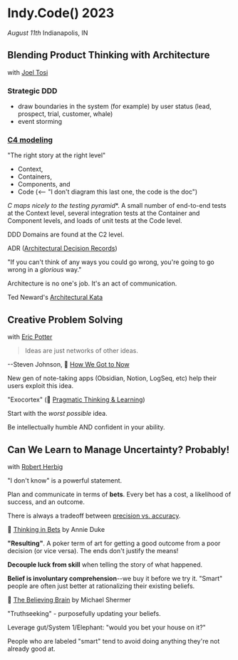 # Indy.Code() 2023

*August 11th*
Indianapolis, IN

## Blending Product Thinking with Architecture

with [Joel Tosi](https://www.linkedin.com/in/joel-tosi-531a3b/)

### Strategic DDD

+ draw boundaries in the system (for example) by user status (lead, prospect, trial, customer, whale)
+ event storming

### [C4 modeling](https://c4model.com) 

"The right story at the right level"

+ Context, 
+ Containers, 
+ Components, and
+ Code (<-- "I don't diagram this last one, the code is the doc")

**C* maps nicely to the testing pyramid**. A small number of end-to-end tests at the Context level, several integration tests at the Container and Component levels, and loads of unit tests at the Code level.

DDD Domains are found at the C2 level.
    
ADR ([Architectural Decision Records](https://18f.gsa.gov/2021/07/06/architecture_decision_records_helpful_now_invaluable_later/))

"If you can't think of any ways you could go wrong, you're going to go wrong in a *glorious* way."

Architecture is no one's job. It's an act of communication.

Ted Neward's [Architectural Kata](http://www.architecturalkatas.com)

## Creative Problem Solving

with [Eric Potter](https://www.linkedin.com/in/ericbpotter)

> Ideas are just networks of other ideas.

--Steven Johnson, 📘 [How We Got to Now](https://www.goodreads.com/book/show/20893477-how-we-got-to-now)

New gen of note-taking apps (Obsidian, Notion, LogSeq, etc) help their users exploit this idea.

"Exocortex" (📘 [Pragmatic Thinking & Learning](https://pragprog.com/titles/ahptl/pragmatic-thinking-and-learning/))

Start with the *worst possible* idea.

Be intellectually humble AND confident in your ability.

## Can We Learn to Manage Uncertainty? Probably!

with [Robert Herbig](https://www.linkedin.com/in/robertherbig)

"I don't know" is a powerful statement.

Plan and communicate in terms of **bets**. Every bet has a cost, a likelihood of success, and an outcome.

There is always a tradeoff between [precision vs. accuracy](https://xkcd.com/2696/).

📘 [Thinking in Bets](https://www.goodreads.com/book/show/35957157-thinking-in-bets) by Annie Duke

**"Resulting"**. A poker term of art for getting a good outcome from a poor decision (or vice versa). The ends don't justify the means!

**Decouple luck from skill** when telling the story of what happened.

**Belief is involuntary comprehension**--we buy it before we try it. "Smart" people are often just better at rationalizing their existing beliefs.

📘 [The Believing Brain](https://www.goodreads.com/book/show/9754534-the-believing-brain) by Michael Shermer

"Truthseeking" - purposefully updating your beliefs. 

Leverage gut/System 1/Elephant: "would you bet your house on it?"

People who are labeled "smart" tend to avoid doing anything they're not already good at.
